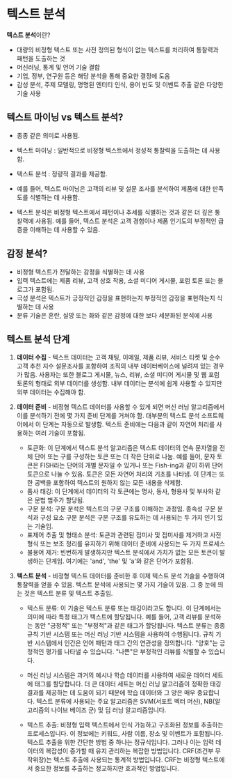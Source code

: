 # 텍스트 분석 

**텍스트 분석**이란? 

- 대량의 비정형 텍스트 또는 사전 정의된 형식이 없는 텍스트를 처리하여 통찰력과 패턴을 도출하는 것
- 머신러닝, 통계 및 언어 기술 결합
- 기업, 정부, 연구원 등은 해당 분석을 통해 중요한 결정에 도움
- 감성 분석, 주제 모델링, 명명된 엔터티 인식, 용어 빈도 및 이벤트 추출 같은 다양한 기술 사용



## 텍스트 마이닝 vs 텍스트 분석?

- 종종 같은 의미로 사용됨.

- 텍스트 마이닝 : 일반적으로 비정형 텍스트에서 정성적 통찰력을 도출하는 데 사용함.
- 텍스트 분석 : 정량적 결과를 제공함.
- 예를 들어, 텍스트 마이닝은 고객의 리뷰 및 설문 조사를 분석하여 제품에 대한 만족도를 식별하는 데 사용함.
- 텍스트 분석은 비정형 텍스트에서 패턴이나 추세를 식별하는 것과 같은 더 깊은 통찰력에 사용됨. 예를 들어, 텍스트 분석은 고객 경험이나 제품 인기도의 부정적인 급증을 이해하는 데 사용할 수 있음. 



## 감정 분석?

- 비정형 텍스트가 전달하는 감정을 식별하는 데 사용
- 입력 텍스트에는 제품 리뷰, 고객 상호 작용, 소셜 미디어 게시물, 포럼 토론 또는 블로그가 포함됨.
- 극성 분석은 텍스트가 긍정적인 감정을 표현하는지 부정적인 감정을 표현하는지 식별하는 데 사용
- 분류 기술은 혼란, 실망 또는 화와 같은 감정에 대한 보다 세분화된 분석에 사용



## 텍스트 분석 단계  

1. **데이터 수집** - 텍스트 데이터는 고객 채팅, 이메일, 제품 리뷰, 서비스 티켓 및 순수 고객 추천 지수 설문조사를 포함하여 조직의 내부 데이터베이스에 널려져 있는 경우가 많음. 사용자는 또한 블로그 게시물, 뉴스, 리뷰, 소셜 미디어 게시물 및 웹 포럼 토론의 형태로 외부 데이터를 생성함. 내부 데이터는 분석에 쉽게 사용할 수 있지만 외부 데이터는 수집해야 함.

2. **데이터 준비** - 비정형 텍스트 데이터를 사용할 수 있게 되면 머신 러닝 알고리즘에서 이를 분석하기 전에 몇 가지 준비 단계를 거쳐야 함. 대부분의 텍스트 분석 소프트웨어에서 이 단계는 자동으로 발생함. 텍스트 준비에는 다음과 같이 자연어 처리를 사용하는 여러 기술이 포함됨.

   - 토큰화: 이 단계에서 텍스트 분석 알고리즘은 텍스트 데이터의 연속 문자열을 전체 단어 또는 구를 구성하는 토큰 또는 더 작은 단위로 나눔. 예를 들어, 문자 토큰은 FISH라는 단어의 개별 문자일 수 있거나 또는 Fish-ing과 같이 하위 단어 토큰으로 나눌 수 있음. 토큰은 모든 자연어 처리의 기초를 나타냄. 이 단계는 또한 공백을 포함하여 텍스트의 원하지 않는 모든 내용을 삭제함.
   - 품사 태깅: 이 단계에서 데이터의 각 토큰에는 명사, 동사, 형용사 및 부사와 같은 문법 범주가 할당됨.
   - 구문 분석: 구문 분석은 텍스트의 구문 구조를 이해하는 과정임. 종속성 구문 분석과 구성 요소 구문 분석은 구문 구조를 유도하는 데 사용되는 두 가지 인기 있는 기술임.
   - 표제어 추출 및 형태소 분석: 토큰과 관련된 접미사 및 접미사를 제거하고 사전 형식 또는 보조 정리를 유지하기 위해 데이터 준비에 사용되는 두 가지 프로세스
   - 불용어 제거: 빈번하게 발생하지만 텍스트 분석에서 가치가 없는 모든 토큰이 발생하는 단계임. 여기에는 'and', 'the' 및 'a'와 같은 단어가 포함됨.

3. **텍스트 분석** - 비정형 텍스트 데이터를 준비한 후 이제 텍스트 분석 기술을 수행하여 통찰력을 얻을 수 있음. 텍스트 분석에 사용되는 몇 가지 기술이 있음. 그 중 눈에 띄는 것은 텍스트 분류 및 텍스트 추출임.

   - 텍스트 분류: 이 기술은 텍스트 분류 또는 태깅이라고도 합니다. 이 단계에서는 의미에 따라 특정 태그가 텍스트에 할당됩니다. 예를 들어, 고객 리뷰를 분석하는 동안 "긍정적" 또는 "부정적"과 같은 태그가 할당됩니다. 텍스트 분류는 종종 규칙 기반 시스템 또는 머신 러닝 기반 시스템을 사용하여 수행됩니다. 규칙 기반 시스템에서 인간은 언어 패턴과 태그 간의 연관성을 정의합니다. "양호"는 긍정적인 평가를 나타낼 수 있습니다. "나쁜"은 부정적인 리뷰를 식별할 수 있습니다.
   - 머신 러닝 시스템은 과거의 예시나 학습 데이터를 사용하여 새로운 데이터 세트에 태그를 할당합니다. 더 큰 데이터 세트는 머신 러닝 알고리즘이 정확한 태깅 결과를 제공하는 데 도움이 되기 때문에 학습 데이터와 그 양은 매우 중요합니다. 텍스트 분류에 사용되는 주요 알고리즘은 SVM(서포트 벡터 머신), NB(알고리즘의 나이브 베이즈 군) 및 딥 러닝 알고리즘입니다.

   - 텍스트 추출: 비정형 입력 텍스트에서 인식 가능하고 구조화된 정보를 추출하는 프로세스입니다. 이 정보에는 키워드, 사람 이름, 장소 및 이벤트가 포함됩니다. 텍스트 추출을 위한 간단한 방법 중 하나는 정규식입니다. 그러나 이는 입력 데이터의 복잡성이 증가할 때 유지 관리하는 복잡한 방법입니다. CRF(조건부 무작위장)는 텍스트 추출에 사용되는 통계적 방법입니다. CRF는 비정형 텍스트에서 중요한 정보를 추출하는 정교하지만 효과적인 방법입니다.
 
